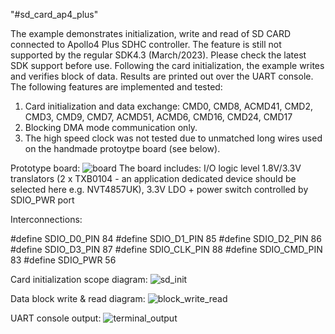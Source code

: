 "#sd_card_ap4_plus" 

The example demonstrates initialization, write and read of SD CARD connected to Apollo4 Plus SDHC controller. The feature is still not supported
by the regular SDK4.3 (March/2023). Please check the latest SDK support before use. Following the card initialization, the example writes and verifies block of data. Results are printed out over the UART console.
The following features are implemented and tested:
1. Card initialization and data exchange: CMD0, CMD8, ACMD41, CMD2, CMD3, CMD9, CMD7, ACMD51, ACMD6, CMD16, CMD24, CMD17
2. Blocking DMA mode communication only.
3. The high speed clock was not tested due to unmatched long wires used on the handmade protoytpe board (see below).

Prototype board:
![board](https://user-images.githubusercontent.com/69169627/226170090-01f10c68-1e93-410a-b8b8-1613e9e38673.png)
The board includes: I/O logic level 1.8V/3.3V translators (2 x TXB0104 - an application dedicated device should be selected here e.g. NVT4857UK), 3.3V LDO + power switch controlled by SDIO_PWR port

Interconnections:

#define SDIO_D0_PIN   84
#define SDIO_D1_PIN   85
#define SDIO_D2_PIN   86
#define SDIO_D3_PIN   87
#define SDIO_CLK_PIN  88
#define SDIO_CMD_PIN  83
#define SDIO_PWR      56

Card initialization scope diagram:
![sd_init](https://user-images.githubusercontent.com/69169627/226170341-06f83fde-5c2f-45b2-8b62-35dec15a0acb.png)

Data block write & read diagram:
![block_write_read](https://user-images.githubusercontent.com/69169627/226170364-9f9e4255-563e-4e21-bdab-5ddf28e78c21.png)

UART console output:
![terminal_output](https://user-images.githubusercontent.com/69169627/226170381-a4cdc23c-0d24-4639-b71e-735146159ad1.jpg)
